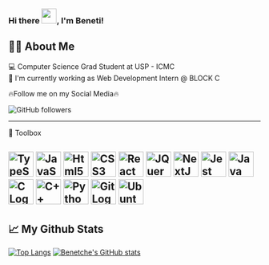 ### Hi there <img src="https://raw.githubusercontent.com/MartinHeinz/MartinHeinz/master/wave.gif" width="30px">, I'm Beneti!

## :man_beard: About Me
💻 Computer Science Grad Student at USP - ICMC\
🔭 I'm currently working as Web Development Intern @ BLOCK C




:fire:Follow me on my Social Media:fire:

![GitHub followers](https://img.shields.io/github/followers/benetche?style=social)


---
🧰 Toolbox

<img src="https://cdn.worldvectorlogo.com/logos/typescript.svg" alt="TypeScript Logo" width="50" height="50"/> <img src="https://cdn.worldvectorlogo.com/logos/logo-javascript.svg" alt="JavaScript Logo" width="50" height="50"/> <img src="https://cdn.worldvectorlogo.com/logos/html-1.svg" alt="Html5 Logo" width="50" height="50"/> <img src="https://cdn.worldvectorlogo.com/logos/css-3.svg" alt="CSS3 Logo" width="50" height="50"/> <img src="https://cdn.worldvectorlogo.com/logos/react-2.svg" alt="React Logo" width="50" height="50"/> <img src="https://cdn.worldvectorlogo.com/logos/jquery-2.svg" alt="JQuery Logo" width="50" height="50"/> <img src="https://cdn.worldvectorlogo.com/logos/next-js.svg" alt="NextJS Logo" width="50" height="50"/> <img src="https://cdn.worldvectorlogo.com/logos/jest-2.svg" alt="Jest Logo" width="50" height="50"/> <img src="https://cdn.worldvectorlogo.com/logos/java-4.svg" alt="Java Logo" width="50" height="50"/> <img src="https://cdn.worldvectorlogo.com/logos/c-1.svg" alt="C Logo" width="50" height="50"/> <img src="https://cdn.worldvectorlogo.com/logos/c.svg" alt="C++ Logo" width="50" height="50"/> <img src="https://cdn.worldvectorlogo.com/logos/python-5.svg" alt="Python Logo" width="50" height="50"/> <img src="https://cdn.worldvectorlogo.com/logos/git-icon.svg" alt="Git Logo" width="50" height="50"/> <img src="https://cdn.worldvectorlogo.com/logos/ubuntu-orange.svg" alt="Ubuntu Logo" width="50" height="50"/> 
---
## &#x1f4c8; My Github Stats
[![Top Langs](https://github-readme-stats.vercel.app/api/top-langs/?username=benetche)](https://github.com/anuraghazra/github-readme-stats)
[![Benetche's GitHub stats](https://github-readme-stats.vercel.app/api?username=benetche)](https://github.com/anuraghazra/github-readme-stats)


<!--
**benetche/benetche** is a ✨ _special_ ✨ repository because its `README.md` (this file) appears on your GitHub profile.

Here are some ideas to get you started:

- 🔭 I’m currently working on ...
- 🌱 I’m currently learning ...
- 👯 I’m looking to collaborate on ...
- 🤔 I’m looking for help with ...
- 💬 Ask me about ...
- 📫 How to reach me: ...
- 😄 Pronouns: ...
- ⚡ Fun fact: ...
-->
